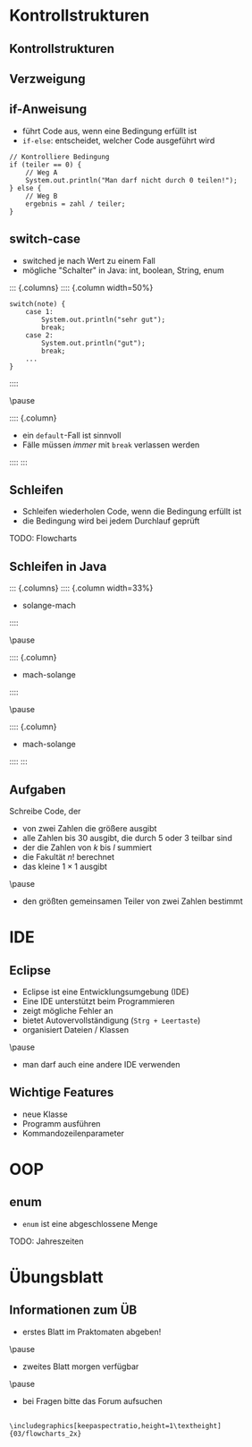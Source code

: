 # Kontrollstrukturen

## Kontrollstrukturen 

## Verzweigung

## if-Anweisung

- führt Code aus, wenn eine Bedingung erfüllt ist
- `if-else`: entscheidet, welcher Code ausgeführt wird

~~~
// Kontrolliere Bedingung
if (teiler == 0) {
    // Weg A
    System.out.println("Man darf nicht durch 0 teilen!");
} else {
    // Weg B
    ergebnis = zahl / teiler;
}
~~~

## switch-case

- switched je nach Wert zu einem Fall
- mögliche "Schalter" in Java: int, boolean, String, enum

::: {.columns}
:::: {.column width=50%}


~~~
switch(note) {
    case 1: 
        System.out.println("sehr gut");
        break;
    case 2:
        System.out.println("gut");
        break;
    ...
}
~~~

::::

\pause

:::: {.column}

- ein `default`-Fall ist sinnvoll
- Fälle müssen _immer_ mit `break` verlassen werden

::::
:::



## Schleifen

- Schleifen wiederholen Code, wenn die Bedingung erfüllt ist
- die Bedingung wird bei jedem Durchlauf geprüft

TODO: Flowcharts

## Schleifen in Java

::: {.columns}
:::: {.column width=33%}

- solange-mach

::::

\pause

:::: {.column}

- mach-solange

::::

\pause

:::: {.column}

- mach-solange

::::
:::


## Aufgaben

Schreibe Code, der 

- von zwei Zahlen die größere ausgibt
- alle Zahlen bis 30 ausgibt, die durch 5 oder 3 teilbar sind
- der die Zahlen von $k$ bis $l$ summiert
- die Fakultät $n!$ berechnet
- das kleine $1 \times 1$ ausgibt

\pause

- den größten gemeinsamen Teiler von zwei Zahlen bestimmt

# IDE

## Eclipse

- Eclipse ist eine Entwicklungsumgebung (IDE)
- Eine IDE unterstützt beim Programmieren
- zeigt mögliche Fehler an
- bietet Autovervollständigung (`Strg + Leertaste`)
- organisiert Dateien / Klassen

\pause

- man darf auch eine andere IDE verwenden

## Wichtige Features

- neue Klasse
- Programm ausführen
- Kommandozeilenparameter

# OOP

## enum

- `enum` ist eine abgeschlossene Menge

TODO: Jahreszeiten

# Übungsblatt

## Informationen zum ÜB

- erstes Blatt im Praktomaten abgeben!

\pause

- zweites Blatt morgen verfügbar

\pause

- bei Fragen bitte das Forum aufsuchen

##


~~~{=latex}
\includegraphics[keepaspectratio,height=1\textheight]{03/flowcharts_2x}
~~~